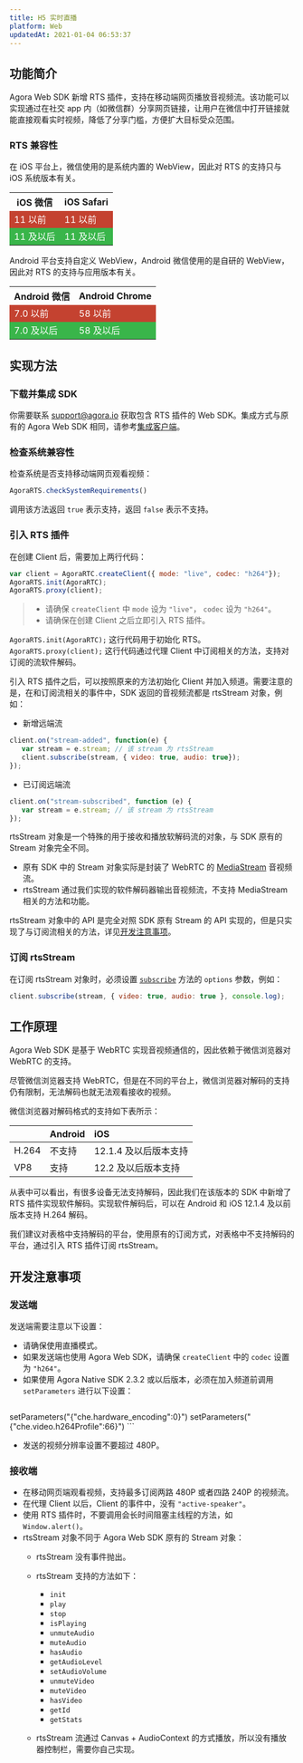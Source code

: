 ```yaml
---
title: H5 实时直播
platform: Web
updatedAt: 2021-01-04 06:53:37
---
```

## 功能简介

Agora Web SDK 新增 RTS 插件，支持在移动端网页播放音视频流。该功能可以实现通过在社交 app 内（如微信群）分享网页链接，让用户在微信中打开链接就能直接观看实时视频，降低了分享门槛，方便扩大目标受众范围。

### RTS 兼容性

在 iOS 平台上，微信使用的是系统内置的 WebView，因此对 RTS 的支持只与 iOS 系统版本有关。

<table>
  <tr>
    <th>iOS 微信</th>
    <th>iOS Safari</th>
  </tr>
  <tr>
    <td bgcolor="#c44230"><font color="white">11 以前</font></td>
    <td bgcolor="#c44230"><font color="white">11 以前</font></td>
  </tr>
  <tr>
    <td bgcolor="#39b54a"><font color="white">11 及以后</font></td>
    <td bgcolor="#39b54a"><font color="white">11 及以后</font></td>
  </tr>
</table>

Android 平台支持自定义 WebView，Android 微信使用的是自研的 WebView，因此对 RTS 的支持与应用版本有关。

<table>
  <tr>
    <th>Android 微信</th>
    <th>Android Chrome</th>
  </tr>
  <tr>
    <td bgcolor="#c44230"><font color="white">7.0 以前</font></td>
    <td bgcolor="#c44230"><font color="white">58 以前</font></td>
  </tr>
  <tr>
    <td bgcolor="#39b54a"><font color="white">7.0 及以后</font></td>
    <td bgcolor="#39b54a"><font color="white">58 及以后</font></td>
  </tr>
</table>

## 
## 实现方法

### 下载并集成 SDK

你需要联系 support@agora.io 获取包含 RTS 插件的 Web SDK。集成方式与原有的 Agora Web SDK 相同，请参考[集成客户端](https://docs.agora.io/cn/Interactive%20Broadcast/web_prepare?platform=Web)。

### 检查系统兼容性

检查系统是否支持移动端网页观看视频：

```javascript
AgoraRTS.checkSystemRequirements()
```

调用该方法返回 `true` 表示支持，返回 `false` 表示不支持。

### 引入 RTS 插件

在创建 Client 后，需要加上两行代码：

```javascript
var client = AgoraRTC.createClient({ mode: "live", codec: "h264"});
AgoraRTS.init(AgoraRTC);
AgoraRTS.proxy(client);
```

> - 请确保 `createClient` 中 `mode` 设为 `"live"`， `codec` 设为 `"h264"`。
> - 请确保在创建 Client 之后立即引入 RTS 插件。

`AgoraRTS.init(AgoraRTC);` 这行代码用于初始化 RTS。
`AgoraRTS.proxy(client);` 这行代码通过代理 Client 中订阅相关的方法，支持对订阅的流软件解码。

引入 RTS 插件之后，可以按照原来的方法初始化 Client 并加入频道。需要注意的是，在和订阅流相关的事件中，SDK 返回的音视频流都是 rtsStream 对象，例如：

- 新增远端流

 ```javascript
client.on("stream-added", function(e) {
    var stream = e.stream; // 该 stream 为 rtsStream
    client.subscribe(stream, { video: true, audio: true});
});
```

- 已订阅远端流

 ```javascript
client.on("stream-subscribed", function (e) {
    var stream = e.stream; // 该 stream 为 rtsStream
});
```

rtsStream 对象是一个特殊的用于接收和播放软解码流的对象，与 SDK 原有的 Stream 对象完全不同。

- 原有 SDK 中的 Stream 对象实际是封装了 WebRTC 的 [MediaStream](https://developer.mozilla.org/zh-CN/docs/Web/API/MediaStream) 音视频流。 
- rtsStream 通过我们实现的软件解码器输出音视频流，不支持 MediaStream 相关的方法和功能。

rtsStream 对象中的 API 是完全对照 SDK 原有 Stream 的 API 实现的，但是只实现了与订阅流相关的方法，详见[开发注意事项](#audience)。

### 订阅 rtsStream

在订阅 rtsStream 对象时，必须设置 [`subscribe`](https://docs.agora.io/cn/Voice/API%20Reference/web/interfaces/agorartc.client.html#subscribe) 方法的 `options` 参数，例如：

```javascript
client.subscribe(stream, { video: true, audio: true }, console.log);
```

## 工作原理

Agora Web SDK 是基于 WebRTC 实现音视频通信的，因此依赖于微信浏览器对 WebRTC 的支持。

尽管微信浏览器支持 WebRTC，但是在不同的平台上，微信浏览器对解码的支持仍有限制，无法解码也就无法观看接收的视频。

微信浏览器对解码格式的支持如下表所示：

|       | Android | iOS                   |
| :---- | :------ | :-------------------- |
| H.264 | 不支持  | 12.1.4 及以后版本支持 |
| VP8   | 支持    | 12.2 及以后版本支持   |

从表中可以看出，有很多设备无法支持解码，因此我们在该版本的 SDK 中新增了 RTS 插件实现软件解码。实现软件解码后，可以在 Android 和 iOS 12.1.4 及以前版本支持 H.264 解码。

我们建议对表格中支持解码的平台，使用原有的订阅方式，对表格中不支持解码的平台，通过引入 RTS 插件订阅 rtsStream。

## 开发注意事项

### 发送端

发送端需要注意以下设置：

- 请确保使用直播模式。
- 如果发送端也使用 Agora Web SDK，请确保 `createClient` 中的 `codec` 设置为 `"h264"`。
- 如果使用 Agora Native SDK 2.3.2 或以后版本，必须在加入频道前调用 `setParameters` 进行以下设置：
  ```cpp
setParameters("{\"che.hardware_encoding\":0}")
setParameters("{\"che.video.h264Profile\":66}")
	```
- 发送的视频分辨率设置不要超过 480P。

### <a name="audience"></a>接收端

- 在移动网页端观看视频，支持最多订阅两路 480P 或者四路 240P 的视频流。
- 在代理 Client 以后，Client 的事件中，没有 `"active-speaker"`。
- 使用 RTS 插件时，不要调用会长时间阻塞主线程的方法，如 `Window.alert()`。
- rtsStream 对象不同于 Agora Web SDK 原有的 Stream 对象：
  - rtsStream 没有事件抛出。
  - rtsStream 支持的方法如下：
    - `init`
    - `play`
    - `stop`
    - `isPlaying`
    - `unmuteAudio`
    - `muteAudio`
    - `hasAudio`
    - `getAudioLevel`
    - `setAudioVolume`
    - `unmuteVideo`
    - `muteVideo`
    - `hasVideo`
    - `getId`
    - `getStats`

  - rtsStream 流通过 Canvas + AudioContext 的方式播放，所以没有播放器控制栏，需要你自己实现。